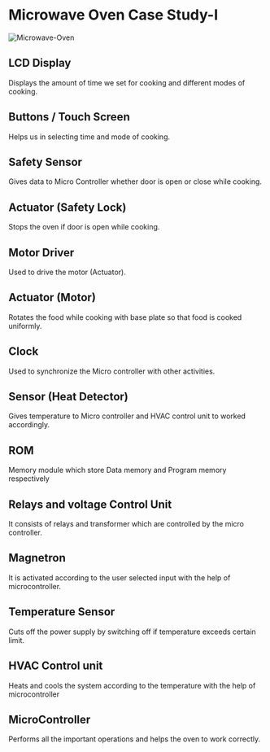 # Microwave Oven Case Study-I

![Microwave-Oven](https://user-images.githubusercontent.com/98881640/154886821-fbe6f7f2-7ec0-4587-918a-93d98e401772.png)

## LCD Display

Displays the amount of time we set for cooking and different modes of cooking.

## Buttons / Touch Screen 

Helps us in selecting time and mode of cooking.

## Safety Sensor

Gives data to Micro Controller whether door is open or close while cooking. 

## Actuator (Safety Lock)

Stops the oven if door is open while cooking.

## Motor Driver

Used to drive the motor (Actuator).

## Actuator (Motor)

Rotates the food while cooking with base plate so that food is cooked uniformly.

## Clock

Used to synchronize the Micro controller with other activities.

## Sensor (Heat Detector)

Gives temperature to Micro controller and HVAC control unit to worked accordingly.

## ROM

Memory module which store Data memory and Program memory respectively

## Relays and voltage Control Unit

It consists of relays and transformer which are controlled by the micro controller.

## Magnetron

It is activated according to the user selected input with the help of microcontroller.

## Temperature Sensor

Cuts off the power supply by switching off if temperature exceeds certain limit.

## HVAC Control unit

Heats and cools the system according to the temperature with the help of microcontroller

## MicroController

Performs all the important operations and helps the oven to work correctly.
